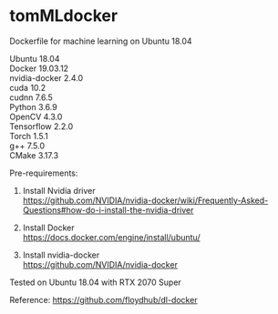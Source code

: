 # tomMLdocker
Dockerfile for machine learning on Ubuntu 18.04

Ubuntu 18.04  
Docker 19.03.12  
nvidia-docker 2.4.0  
cuda 10.2  
cudnn 7.6.5  
Python 3.6.9  
OpenCV 4.3.0  
Tensorflow 2.2.0  
Torch 1.5.1  
g++ 7.5.0  
CMake 3.17.3

Pre-requirements:  
1. Install Nvidia driver  
https://github.com/NVIDIA/nvidia-docker/wiki/Frequently-Asked-Questions#how-do-i-install-the-nvidia-driver

2. Install Docker  
https://docs.docker.com/engine/install/ubuntu/

3. Install nvidia-docker  
https://github.com/NVIDIA/nvidia-docker

Tested on Ubuntu 18.04 with RTX 2070 Super 

Reference: https://github.com/floydhub/dl-docker
